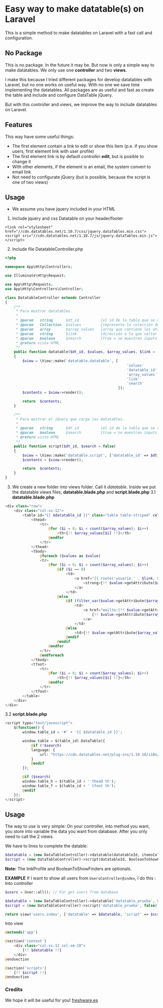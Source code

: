 # Easy way to make datatable(s) on Laravel
This is a simple method to make datatables on Laravel with a fast call and configuration.

## No Package
This is no package. In the future it may be.
But now is only a simple way to make datatables. We only use one **controller** and two **views**.

I make this because I tried different packages for develop datatables with Laravel, but no one works on useful way.
With no one we save time implementing the datatables. All packages are as useful and fast as create the table and include and configure DataTable jQuery.

But with this controller and views, we improve the way to include datatables on Laravel.

## Features
This way have some useful things:

* The first element contain a link to edit or show this item (p.e. if you show users, first element link with user profile)
* The first element link is by default *controller*.**edit**, but is posible to change it
* With other elements, if the element is an email, the system convert to email link
* Not need to configurate jQuery (but is possible, because the script is one of two views)

## Usage
* We assume you have jquery included in your HTML

1. Include jquery and css Datatable on your header/footer
```
<link rel="stylesheet" href="//cdn.datatables.net/1.10.7/css/jquery.dataTables.min.css">
<script src="//cdn.datatables.net/1.10.7/js/jquery.dataTables.min.js"></script>
```

2. Include file DatatableController.php
```php
<?php

namespace App\Http\Controllers;

use Illuminate\Http\Request;

use App\Http\Requests;
use App\Http\Controllers\Controller;

class DatatableController extends Controller
{
    /**
     * Para mostrar datatables.
     *
     * @param   string      $dt_id          [el id de la tabla que se convertira en datatable]
     * @param   Collection  $values         [representa la colección de valores que se han de incorporar a la tabla]
     * @param   array       $array_values   [array que contiene los atributos/columnas a mostrar]
     * @param   string      $link           [dirección a la que saltar en el primer parámetro, por defecto 'edit']
     * @param   boolean     $search         [true = se muestran inputs de busqueda en cada columna (pierde traducción)]
     * @return vista HTML
     */
    public function datatable($dt_id, $values, $array_values, $link = 'edit', $search = false)
    {
        $view = \View::make('datatable.datatable', [
                                                        'values'        => $values,
                                                        'datatable_id'  => $dt_id,
                                                        'array_values'  => $array_values,
                                                        'link'          => $link,
                                                        'search'        => $search
                                                    ]);
        $contents = $view->render();

        return  $contents;
    }

    /**
     * Para mostrar el jQuery que carga los datatables.
     *
     * @param   string      $dt_id          [el id de la tabla que se convertira en datatable]
     * @param   boolean     $search         [true = se muestran inputs de busqueda en cada columna (pierde traducción)]
     * @return vista HTML
     */
    public function script($dt_id, $search = false)
    {
        $view = \View::make('datatable.script', ['datatable_id' => $dt_id, 'search' => $search]);
        $contents = $view->render();

        return  $contents;
    }
}
```

3. We create a new folder into views folder. Call it *datatable*. Inside we put the datatable views files, **datatable.blade.php** and **script.blade.php**
3.1 **datatable.blade.php**
```php
<div class="row">
	<div class="col-xs-12">
		<table id="{{ $datatable_id }}" class="table table-striped" cellspacing="0">
		    <thead>
		        <tr>
			    	@for ($i = 0; $i < count($array_values); $i++)
			    		<th>{!! $array_values[$i] !!}</th>
			    	@endfor
		        </tr>
		    </thead>
		    <tbody>
			    @foreach ($values as $value)
			    <tr>
			    	@for ($i = 0; $i < count($array_values); $i++)
			    		@if ($i == 0)
			    			<td>
			    				<a href="{{ route('usuario.' . $link, $value->id) }}" class="text-success">
			    					<strong>{!! $value->getAttribute($array_values[$i]) !!}</strong>
			    				</a>
			    			</td>
			    		@else
			    			@if (filter_var($value->getAttribute($array_values[$i]), FILTER_VALIDATE_EMAIL))
			    				<td>
				    				<a href="mailto:{!! $value->getAttribute($array_values[$i]) !!}" class="text-info">
				    					{!! $value->getAttribute($array_values[$i]) !!}
				    				</a>
			    				</td>
			    			@else
			    				<td>{!! $value->getAttribute($array_values[$i]) !!}</td>
			    			@endif
			    		@endif
			    	@endfor
			    </tr>
			    @endforeach
		    </tbody>
		    <tfoot>
		        <tr>
			    	@for ($i = 0; $i < count($array_values); $i++)
			    		<th>{!! $array_values[$i] !!}</th>
			    	@endfor
		        </tr>
		    </tfoot>
		</table>
	</div>
</div>
```
3.2 **script.blade.php**
```php
<script type="text/javascript">
    $(function() {
        window.table_id = '#' + '{{ $datatable_id }}';

        window.table = $(table_id).DataTable({
        	@if (!$search)
            language: {
                url: "https://cdn.datatables.net/plug-ins/1.10.10/i18n/Spanish.json"
            }
            @endif
        });

        @if ($search)
        window.table_h = $(table_id + ' thead th');
        window.table_f = $(table_id + ' tfoot th');
        @endif
    });
</script>
```

## Usage
The way to use is very simple: On your controller, into method you want, you store into variable the data you want from database. After you only need to call the 2 views.

We have to lines to complete the datable:
```php
$datatable = (new DataTableController)->datatable(datatableId, itemsCollection, arrayWithColumnsOrValues, linkToProfile, BooleanToShowFinders);
$script = (new DataTableController)->script(datatableId, BooleanToShowFinders);
```

**Note:** The linkProfile and BooleanToShowFinders are optionals.

**EXAMPLE** If I want to show all users from `UsersController@index`, I do this :
Into controller
```php
$users = User::all(); // For get users from database

$datatable = (new DataTableController)->datatable('datatable_prueba', $users, ['name', 'email', 'phone'], 'show', false);
$script = (new DataTableController)->script('datatable_prueba', false);

return view('users.index', ['datatable' => $datatable, 'script' => $script]);
```

Into view
```php
@extends('app')

@section('content')
	<div class="col-xs-12 col-sm-10">
		{!! $datatable !!}
	</div>
@endsection

@section('scripts')
	{!! $script !!}
@endsection
```

### Credits
We hope it will be useful for you!
[freshware.es](http://freshware.es)